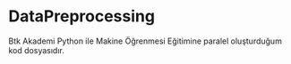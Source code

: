 # DataPreprocessing
Btk Akademi Python ile Makine Öğrenmesi Eğitimine paralel oluşturduğum kod dosyasıdır.
